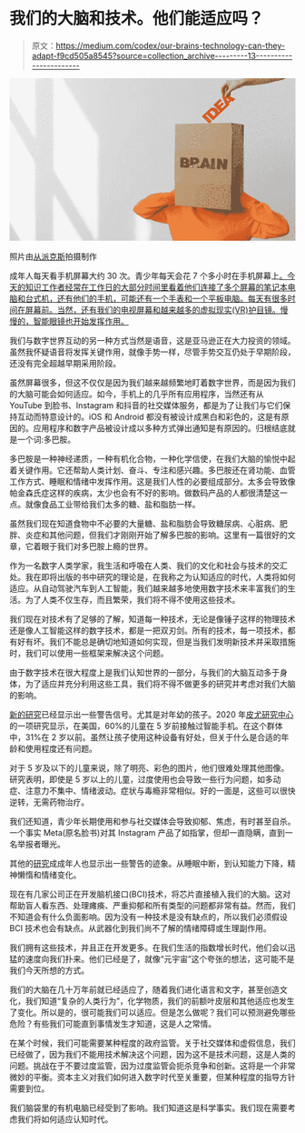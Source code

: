 # 我们的大脑和技术。他们能适应吗？

> 原文：<https://medium.com/codex/our-brains-technology-can-they-adapt-f9cd505a8545?source=collection_archive---------13----------------------->

![](img/1105316fdee0644942a9a7f55f2aeeb4.png)

照片由[从](https://www.pexels.com/@shvets-production?utm_content=attributionCopyText&utm_medium=referral&utm_source=pexels)[派克斯](https://www.pexels.com/photo/box-with-brain-inscription-on-head-of-anonymous-woman-7203727/?utm_content=attributionCopyText&utm_medium=referral&utm_source=pexels)拍摄制作

成年人每天看手机屏幕大约 30 次。青少年每天会花 7 个多小时在手机屏幕上[。今天的知识工作者经常在工作日的大部分时间里看着他们连接了多个屏幕的笔记本电脑和台式机，还有他们的手机，可能还有一个手表和一个平板电脑。每天有很多时间在屏幕前。当然，还有我们的电视屏幕和越来越多的虚拟现实(VR)护目镜。慢慢的，智能眼镜也开始发挥作用。](https://www.cnn.com/2019/10/29/health/common-sense-kids-media-use-report-wellness/index.html)

我们与数字世界互动的另一种方式当然是语音，这是亚马逊正在大力投资的领域。虽然我怀疑语音将发挥关键作用，就像手势一样，尽管手势交互仍处于早期阶段，还没有完全超越早期采用阶段。

虽然屏幕很多，但这不仅仅是因为我们越来越频繁地盯着数字世界，而是因为我们的大脑可能会如何适应。如今，手机上的几乎所有应用程序，当然还有从 YouTube 到脸书、Instagram 和抖音的社交媒体服务，都是为了让我们与它们保持互动而特意设计的。iOS 和 Android 都没有被设计成黑白和彩色的，这是有原因的。应用程序和数字产品被设计成以多种方式弹出通知是有原因的。归根结底就是一个词:多巴胺。

多巴胺是一种神经递质，一种有机化合物，一种化学信使，在我们大脑的愉悦中起着关键作用。它还帮助人类计划、奋斗、专注和感兴趣。多巴胺还在肾功能、血管工作方式、睡眠和情绪中发挥作用。这是我们人性的必要组成部分。太多会导致像帕金森氏症这样的疾病，太少也会有不好的影响。做数码产品的人都很清楚这一点。就像食品工业带给我们太多的糖、盐和脂肪一样。

虽然我们现在知道食物中不必要的大量糖、盐和脂肪会导致糖尿病、心脏病、肥胖、炎症和其他问题，但我们才刚刚开始了解多巴胺的影响。这里有一篇很好的文章，它着眼于我们对多巴胺上瘾的世界。

作为一名数字人类学家，我生活和呼吸在人类、我们的文化和社会与技术的交汇处。我在即将出版的书中研究的理论是，在我称之为认知适应的时代，人类将如何适应。从自动驾驶汽车到人工智能，我们越来越多地使用数字技术来丰富我们的生活。为了人类不仅生存，而且繁荣，我们将不得不使用这些技术。

我们现在对技术有了足够的了解，知道每一种技术，无论是像锤子这样的物理技术还是像人工智能这样的数字技术，都是一把双刃剑。所有的技术，每一项技术，都有好有坏。我们不能总是确切地知道如何实现，但是当我们发明新技术并采取措施时，我们可以使用一些框架来解决这个问题。

由于数字技术在很大程度上是我们认知世界的一部分，与我们的大脑互动多于身体，为了适应并充分利用这些工具，我们将不得不做更多的研究并考虑对我们大脑的影响。

[新的研究](https://psychcentral.com/lib/how-do-smartphones-affect-childhood-psychology#brain-affects)已经显示出一些警告信号。尤其是对年幼的孩子。2020 年[皮尤研究中心](https://www.pewresearch.org/internet/2020/07/28/parenting-children-in-the-age-of-screens/)的一项研究显示，在美国，60%的儿童在 5 岁前接触过智能手机。在这个群体中，31%在 2 岁以前。虽然让孩子使用这种设备有好处，但关于什么是合适的年龄和使用程度还有问题。

对于 5 岁及以下的儿童来说，除了明亮、彩色的图片，他们很难处理其他图像。研究表明，即使是 5 岁以上的儿童，过度使用也会导致一些行为问题，如多动症、注意力不集中、情绪波动。症状与毒瘾非常相似。好的一面是，这些可以很快逆转，无需药物治疗。

我们还知道，青少年长期使用和参与社交媒体会导致抑郁、焦虑，有时甚至自杀。一个事实 Meta(原名脸书)对其 Instagram 产品了如指掌，但却一直隐瞒，直到一名举报者曝光。

其他的[研究](https://www.verywellmind.com/how-do-smartphones-affect-the-brain-2794892)成成年人也显示出一些警告的迹象。从睡眠中断，到认知能力下降，精神懒惰和情绪变化。

现在有几家公司正在开发脑机接口(BCI)技术，将芯片直接植入我们的大脑。这对帮助盲人看东西、处理瘫痪、严重抑郁和所有类型的问题都非常有益。然而，我们不知道会有什么负面影响。因为没有一种技术是没有缺点的，所以我们必须假设 BCI 技术也会有缺点。从武器化到我们尚不了解的情绪障碍或生理副作用。

我们拥有这些技术，并且正在开发更多。在我们生活的指数增长时代，他们会以迅猛的速度向我们扑来。他们已经是了，就像“元宇宙”这个夸张的想法，这可能不是我们今天所想的方式。

我们的大脑在几十万年前就已经适应了，随着我们进化语言和文字，甚至创造文化，我们知道“复杂的人类行为”，化学物质，我们的前额叶皮层和其他适应也发生了变化。所以是的，很可能我们可以适应。但是怎么做呢？我们可以预测避免哪些危险？有些我们可能直到事情发生才知道，这是人之常情。

在某个时候，我们可能需要某种程度的政府监管。关于社交媒体和虚假信息，我们已经做了，因为我们不能用技术解决这个问题，因为这不是技术问题，这是人类的问题。挑战在于不要过度监管，因为过度监管会扼杀竞争和创新。这将是一个非常微妙的平衡。资本主义对我们如何进入数字时代至关重要，但某种程度的指导方针需要到位。

我们脑袋里的有机电脑已经受到了影响。我们知道这是科学事实。我们现在需要考虑我们将如何适应认知时代。